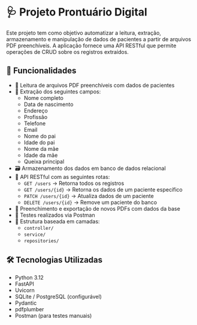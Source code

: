 # 🩺 Projeto Prontuário Digital

Este projeto tem como objetivo automatizar a leitura, extração, armazenamento e manipulação de dados de pacientes a partir de arquivos PDF preenchíveis. A aplicação fornece uma API RESTful que permite operações de CRUD sobre os registros extraídos.

## 🚀 Funcionalidades

- 📄 Leitura de arquivos PDF preenchíveis com dados de pacientes
- 🧠 Extração dos seguintes campos:
  - Nome completo
  - Data de nascimento
  - Endereço
  - Profissão
  - Telefone
  - Email
  - Nome do pai
  - Idade do pai
  - Nome da mãe
  - Idade da mãe
  - Queixa principal
- 🗃️ Armazenamento dos dados em banco de dados relacional
- 📡 API RESTful com as seguintes rotas:
  - `GET /users` → Retorna todos os registros
  - `GET /users/{id}` → Retorna os dados de um paciente específico
  - `PATCH /users/{id}` → Atualiza dados de um paciente
  - `DELETE /users/{id}` → Remove um paciente do banco
- 🔄 Preenchimento e exportação de novos PDFs com dados da base
- 🧪 Testes realizados via Postman
- 🧱 Estrutura baseada em camadas:
  - `controller/`
  - `service/`
  - `repositories/`

## 🛠 Tecnologias Utilizadas

- Python 3.12
- FastAPI
- Uvicorn
- SQLite / PostgreSQL (configurável)
- Pydantic
- pdfplumber
- Postman (para testes manuais)
